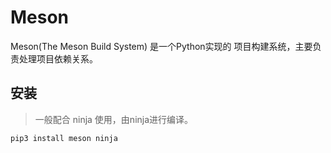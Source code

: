 # Meson

Meson(The Meson Build System) 是一个Python实现的 项目构建系统，主要负责处理项目依赖关系。

 

## 安装

> 一般配合 ninja 使用，由ninja进行编译。

```shell
pip3 install meson ninja
```